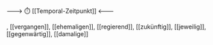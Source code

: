 ---> ⏱️ [[Temporal-Zeitpunkt]] <---

, [[vergangen]], [[ehemaligen]], [[regierend]], [[zukünftig]], [[jeweilig]], [[gegenwärtig]], [[damalige]]